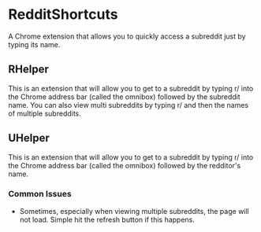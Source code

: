 # RedditShortcuts
A Chrome extension that allows you to quickly access a subreddit just by typing its name.

## RHelper
This is an extension that will allow you to get to a subreddit by typing r/ into the Chrome address bar (called the omnibox) followed by the subreddit name.
You can also view multi subreddits by typing r/ and then the names of multiple subreddits.

## UHelper
This is an extension that will allow you to get to a subreddit by typing r/ into the Chrome address bar (called the omnibox) followed by the redditor's name.

### Common Issues
* Sometimes, especially when viewing multiple subreddits, the page will not load. Simple hit the refresh button if this happens.
